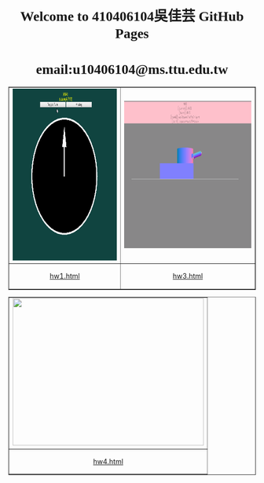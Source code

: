 <h1 align="center"><font face="Bookman Old Style">Welcome to 410406104吳佳芸 GitHub Pages</font>
</h1>
<h1 align="center"><font face="Bookman Old Style">email:u10406104@ms.ttu.edu.tw</font></h1>
<table border="1" width="100%">
	<tr>
		<td width="389">
		<img border="0" src="hw1/hw1.gif" width="389" height="350"></td>
		<td width="490">
		<img border="0" src="hw3/hw3.gif" width="490" height="300"></td>
	</tr>
	<tr>
		<td width="389">
		<p align="center">
		<a href="http://yun100125.github.io/git/hw1/hw1.html">
		hw1.html</a>
		<td width="389">
		<p align="center">
		<a href="http://yun100125.github.io/git/hw3/hw3.html">
		hw3.html</a>
	</tr>
</table>
<table border="1" width="100%">
	<tr>
		<td width="389">
		<img border="0" src="hw4/hw4.gif" width="389" height="300"></td>
	</tr>
	<tr>
		<td width="389">
		<p align="center">
		<a href="http://yun100125.github.io/git/hw4/hw4.html">
		hw4.html</a>
	</tr>
</table>



